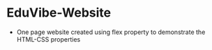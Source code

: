 # EduVibe-Website
- One page website created using flex property to demonstrate the HTML-CSS properties
